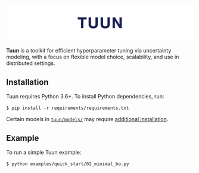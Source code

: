 ![tuun](docs/images/tuun_header.png)

**Tuun** is a toolkit for efficient hyperparameter tuning via uncertainty
modeling, with a focus on flexible model choice, scalability, and use in
distributed settings.

## Installation

Tuun requires Python 3.6+. To install Python dependencies, run:
```
$ pip install -r requirements/requirements.txt
```

Certain models in [`tuun/models/`](tuun/models/) may require [additional
installation](tuun/models/README.md).


## Example

To run a simple Tuun example:
```
$ python examples/quick_start/02_minimal_bo.py
```
